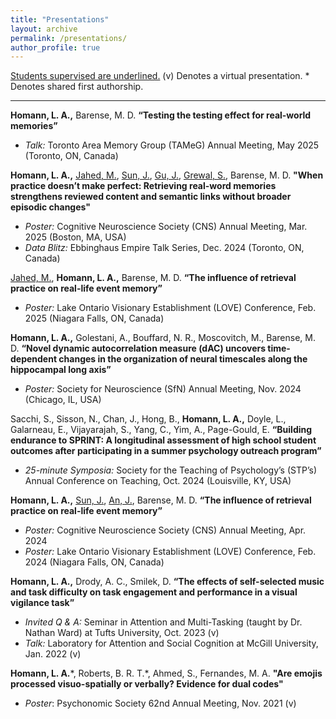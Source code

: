```yaml
---
title: "Presentations"
layout: archive
permalink: /presentations/
author_profile: true
---
```

<u>Students supervised are underlined.</u> (v) Denotes a virtual presentation. \* Denotes shared first authorship.

<hr>

**Homann, L. A.,** Barense, M. D. **“Testing the testing effect for real-world memories”**
* *Talk:* Toronto Area Memory Group (TAMeG) Annual Meeting, May 2025 (Toronto, ON,
Canada)

**Homann, L. A.,** <u>Jahed, M.</u>, <u>Sun, J.</u>, <u>Gu, J.</u>, <u>Grewal, S.</u>, Barense, M. D. **"When practice doesn’t make
perfect: Retrieving real-word memories strengthens reviewed content and semantic links
without broader episodic changes"**
* *Poster:* Cognitive Neuroscience Society (CNS) Annual Meeting, Mar. 2025 (Boston, MA, USA)
* *Data Blitz:* Ebbinghaus Empire Talk Series, Dec. 2024 (Toronto, ON, Canada)

<u>Jahed, M.</u>, **Homann, L. A.,** Barense, M. D. **“The influence of retrieval practice on real-life event
memory”** 
* *Poster:* Lake Ontario Visionary Establishment (LOVE) Conference, Feb. 2025 (Niagara Falls,
ON, Canada)

**Homann, L. A.,** Golestani, A., Bouffard, N. R., Moscovitch, M., Barense, M. D. **“Novel dynamic autocorrelation measure (dAC) uncovers time-dependent changes in the organization of neural timescales along the hippocampal long axis”**
* *Poster:* Society for Neuroscience (SfN) Annual Meeting, Nov. 2024 (Chicago, IL, USA)

Sacchi, S., Sisson, N., Chan, J., Hong, B., **Homann, L. A.,** Doyle, L., Galarneau, E., Vijayarajah, S.,
Yang, C., Yim, A., Page-Gould, E.
**“Building endurance to SPRINT: A longitudinal assessment
of high school student outcomes after participating in a summer psychology outreach program”** 
* *25-minute Symposia:* Society for the Teaching of Psychology’s (STP’s) Annual Conference on Teaching, Oct. 2024 (Louisville, KY, USA)

**Homann, L. A.,** <u>Sun, J.</u>, <u>An, J.</u>, Barense, M. D. **“The influence of retrieval practice on real-life event memory”**
* *Poster:* Cognitive Neuroscience Society (CNS) Annual Meeting, Apr. 2024 
* *Poster:* Lake Ontario Visionary Establishment (LOVE) Conference, Feb. 2024 (Niagara Falls, ON, Canada) 

**Homann, L. A.,** Drody, A. C., Smilek, D. **“The effects of self-selected music and task difficulty on task engagement and performance in a visual vigilance task”**
* *Invited Q & A:* Seminar in Attention and Multi-Tasking (taught by Dr. Nathan Ward) at Tufts University, Oct. 2023 (v)
* *Talk:* Laboratory for Attention and Social Cognition at McGill University, Jan. 2022 (v)

**Homann, L. A.**\*, Roberts, B. R. T.\*, Ahmed, S., Fernandes, M. A. **"Are emojis processed visuo-spatially or verbally? Evidence for dual codes"**
* *Poster*: Psychonomic Society 62nd Annual Meeting, Nov. 2021 (v) 

